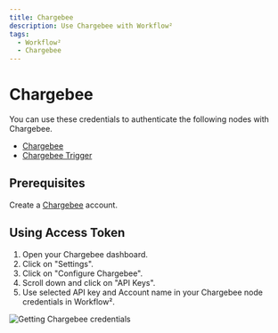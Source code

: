 ```yaml
---
title: Chargebee
description: Use Chargebee with Workflow²
tags:
  - Workflow²
  - Chargebee
---
```

# Chargebee

You can use these credentials to authenticate the following nodes with Chargebee.
- [Chargebee](/workflow/integrations/nodes/workflow-nodes-base.chargebee/)
- [Chargebee Trigger](/workflow/integrations/trigger-nodes/workflow-nodes-base.chargebeeTrigger/)

## Prerequisites

Create a [Chargebee](https://www.chargebee.com/) account.

## Using Access Token

1. Open your Chargebee dashboard.
2. Click on "Settings".
3. Click on "Configure Chargebee".
4. Scroll down and click on "API Keys".
5. Use selected API key and Account name in your Chargebee node credentials in Workflow².


![Getting Chargebee credentials](/_images/integrations/credentials/chargebee/using-access-token.gif)
